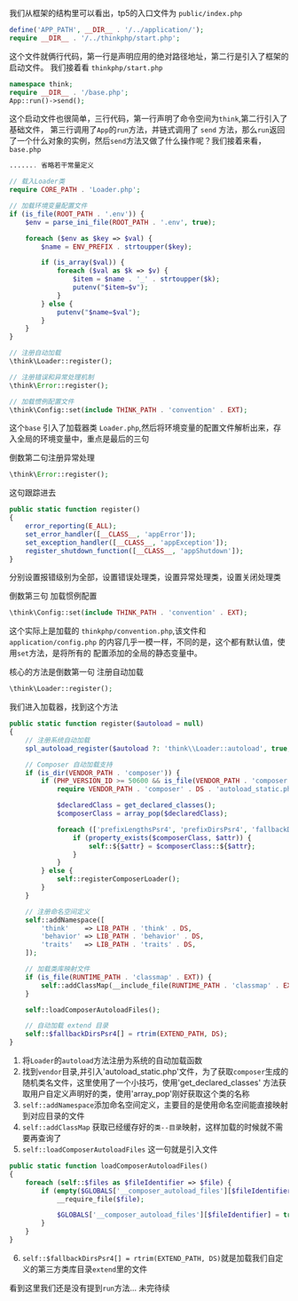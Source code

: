 我们从框架的结构里可以看出，tp5的入口文件为 `public/index.php`

```php
define('APP_PATH', __DIR__ . '/../application/');
require __DIR__ . '/../thinkphp/start.php';
```
这个文件就俩行代码，第一行是声明应用的绝对路径地址，第二行是引入了框架的启动文件。
我们接着看 `thinkphp/start.php`

```php
namespace think;
require __DIR__ . '/base.php';
App::run()->send();
```
这个启动文件也很简单，三行代码，第一行声明了命令空间为`think`,第二行引入了基础文件，
第三行调用了`App`的`run`方法，并链式调用了 `send` 方法，那么`run`返回了一个什么对象的实例，然后`send`方法又做了什么操作呢？我们接着来看，`base.php`

```php
....... 省略若干常量定义

// 载入Loader类
require CORE_PATH . 'Loader.php';

// 加载环境变量配置文件
if (is_file(ROOT_PATH . '.env')) {
    $env = parse_ini_file(ROOT_PATH . '.env', true);

    foreach ($env as $key => $val) {
        $name = ENV_PREFIX . strtoupper($key);

        if (is_array($val)) {
            foreach ($val as $k => $v) {
                $item = $name . '_' . strtoupper($k);
                putenv("$item=$v");
            }
        } else {
            putenv("$name=$val");
        }
    }
}

// 注册自动加载
\think\Loader::register();

// 注册错误和异常处理机制
\think\Error::register();

// 加载惯例配置文件
\think\Config::set(include THINK_PATH . 'convention' . EXT);
```
这个`base` 引入了加载器类 `Loader.php`,然后将环境变量的配置文件解析出来，存入全局的环境变量中，重点是最后的三句

倒数第二句注册异常处理
```php
\think\Error::register();
```
这句跟踪进去
```php
public static function register()
{
    error_reporting(E_ALL);
    set_error_handler([__CLASS__, 'appError']);
    set_exception_handler([__CLASS__, 'appException']);
    register_shutdown_function([__CLASS__, 'appShutdown']);
}
```
分别设置报错级别为全部，设置错误处理类，设置异常处理类，设置关闭处理类

倒数第三句 加载惯例配置
```php
\think\Config::set(include THINK_PATH . 'convention' . EXT);
```
这个实际上是加载的 `thinkphp/convention.php`,该文件和 `application/config.php` 的内容几乎一模一样，不同的是，这个都有默认值，使用`set`方法，是将所有的
配置添加的全局的静态变量中。

核心的方法是倒数第一句 注册自动加载
```php
\think\Loader::register();
```
我们进入加载器，找到这个方法
```php
public static function register($autoload = null)
{
    // 注册系统自动加载
    spl_autoload_register($autoload ?: 'think\\Loader::autoload', true, true);

    // Composer 自动加载支持
    if (is_dir(VENDOR_PATH . 'composer')) {
        if (PHP_VERSION_ID >= 50600 && is_file(VENDOR_PATH . 'composer' . DS . 'autoload_static.php')) {
            require VENDOR_PATH . 'composer' . DS . 'autoload_static.php';

            $declaredClass = get_declared_classes();
            $composerClass = array_pop($declaredClass);

            foreach (['prefixLengthsPsr4', 'prefixDirsPsr4', 'fallbackDirsPsr4', 'prefixesPsr0', 'fallbackDirsPsr0', 'classMap', 'files'] as $attr) {
                if (property_exists($composerClass, $attr)) {
                    self::${$attr} = $composerClass::${$attr};
                }
            }
        } else {
            self::registerComposerLoader();
        }
    }

    // 注册命名空间定义
    self::addNamespace([
        'think'    => LIB_PATH . 'think' . DS,
        'behavior' => LIB_PATH . 'behavior' . DS,
        'traits'   => LIB_PATH . 'traits' . DS,
    ]);

    // 加载类库映射文件
    if (is_file(RUNTIME_PATH . 'classmap' . EXT)) {
        self::addClassMap(__include_file(RUNTIME_PATH . 'classmap' . EXT));
    }

    self::loadComposerAutoloadFiles();

    // 自动加载 extend 目录
    self::$fallbackDirsPsr4[] = rtrim(EXTEND_PATH, DS);
}
```
1. 将`Loader`的`autoload`方法注册为系统的自动加载函数
2. 找到`vendor`目录,并引入'autoload_static.php'文件，为了获取`composer`生成的随机类名文件，这里使用了一个小技巧，使用'get_declared_classes' 方法获取用户自定义声明好的类，使用'array_pop'刚好获取这个类的名称
3. `self::addNamespace`添加命名空间定义，主要目的是使用命名空间能直接映射到对应目录的文件
4. `self::addClassMap` 获取已经缓存好的`类--目录`映射，这样加载的时候就不需要再查询了
5. `self::loadComposerAutoloadFiles` 这一句就是引入文件

```php
public static function loadComposerAutoloadFiles()
{
    foreach (self::$files as $fileIdentifier => $file) {
        if (empty($GLOBALS['__composer_autoload_files'][$fileIdentifier])) {
            __require_file($file);

            $GLOBALS['__composer_autoload_files'][$fileIdentifier] = true;
        }
    }
}
```

6. `self::$fallbackDirsPsr4[] = rtrim(EXTEND_PATH, DS)`就是加载我们自定义的第三方类库目录`extend`里的文件

看到这里我们还是没有提到`run`方法... 未完待续
